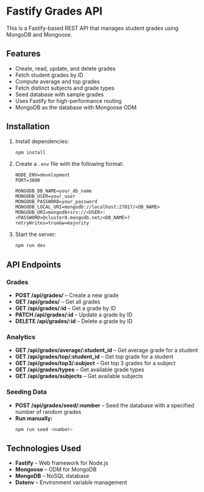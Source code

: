 # Fastify Grades API

This is a Fastify-based REST API that manages student grades using MongoDB and Mongoose.

## Features
- Create, read, update, and delete grades
- Fetch student grades by ID
- Compute average and top grades
- Fetch distinct subjects and grade types
- Seed database with sample grades
- Uses Fastify for high-performance routing
- MongoDB as the database with Mongoose ODM

## Installation

1. Install dependencies:
   
   ```sh
   npm install
   ```
2. Create a `.env` file with the following format:
   ```env
   NODE_ENV=development
   PORT=3000

   MONGODB_DB_NAME=your_db_name
   MONGODB_USER=your_user
   MONGODB_PASSWORD=your_password
   MONGODB_LOCAL_URI=mongodb://localhost:27017/<DB_NAME>
   MONGODB_URI=mongodb+srv://<USER>:<PASSWORD>@cluster0.mongodb.net/<DB_NAME>?retryWrites=true&w=majority
   ```
3. Start the server:
   ```sh
   npm run dev
   ```

## API Endpoints

### Grades
- **POST /api/grades/** – Create a new grade
- **GET /api/grades/** – Get all grades
- **GET /api/grades/:id** – Get a grade by ID
- **PATCH /api/grades/:id** – Update a grade by ID
- **DELETE /api/grades/:id** – Delete a grade by ID

### Analytics
- **GET /api/grades/average/:student_id** – Get average grade for a student
- **GET /api/grades/top/:student_id** – Get top grade for a student
- **GET /api/grades/top3/:subject** – Get top 3 grades for a subject
- **GET /api/grades/types** – Get available grade types
- **GET /api/grades/subjects** – Get available subjects

### Seeding Data
- **POST /api/grades/seed/:number** – Seed the database with a specified number of random grades
- **Run manually:**
   ```sh
   npm run seed <number>
   ```

## Technologies Used
- **Fastify** – Web framework for Node.js
- **Mongoose** – ODM for MongoDB
- **MongoDB** – NoSQL database
- **Dotenv** – Environment variable management

